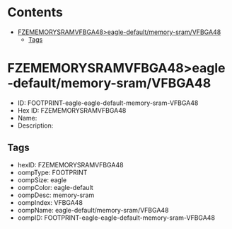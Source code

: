 



Contents
========

* [FZEMEMORYSRAMVFBGA48>eagle-default/memory-sram/VFBGA48](#fzememorysramvfbga48eagle-defaultmemory-sramvfbga48)
	* [Tags](#tags)

# FZEMEMORYSRAMVFBGA48>eagle-default/memory-sram/VFBGA48

- ID: FOOTPRINT-eagle-eagle-default-memory-sram-VFBGA48
- Hex ID: FZEMEMORYSRAMVFBGA48
- Name: 
- Description: 

## Tags

- hexID: FZEMEMORYSRAMVFBGA48
- oompType: FOOTPRINT
- oompSize: eagle
- oompColor: eagle-default
- oompDesc: memory-sram
- oompIndex: VFBGA48
- oompName: eagle-default/memory-sram/VFBGA48
- oompID: FOOTPRINT-eagle-eagle-default-memory-sram-VFBGA48
